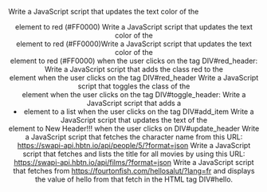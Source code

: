 Write a JavaScript script that updates the text color of the <header> element to red (#FF0000)
Write a JavaScript script that updates the text color of the <header> element to red (#FF0000)Write a JavaScript script that updates the text color of the <header> element to red (#FF0000) when the user clicks on the tag DIV#red_header:
Write a JavaScript script that adds the class red to the <header> element when the user clicks on the tag DIV#red_header
Write a JavaScript script that toggles the class of the <header> element when the user clicks on the tag DIV#toggle_header:
Write a JavaScript script that adds a <li> element to a list when the user clicks on the tag DIV#add_item
Write a JavaScript script that updates the text of the <header> element to New Header!!! when the user clicks on DIV#update_header
Write a JavaScript script that fetches the character name from this URL: https://swapi-api.hbtn.io/api/people/5/?format=json
Write a JavaScript script that fetches and lists the title for all movies by using this URL: https://swapi-api.hbtn.io/api/films/?format=json
Write a JavaScript script that fetches from https://fourtonfish.com/hellosalut/?lang=fr and displays the value of hello from that fetch in the HTML tag DIV#hello.
